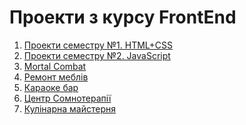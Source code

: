 # Проекти з курсу FrontEnd

1. <a href ='http://gameofteens.goiteens.club/#/htmlcss'>Проекти семестру №1. HTML+CSS</a>
2. <a href ='http://gameofteens.goiteens.club/#/js'>Проекти семестру №2. JavaScript</a>
3. <a href = 'https://serogahumenchuk.github.io/MortalCombat/build/'>Mortal Combat</a>
4. <a href = 'http://mebelremservice.kh.ua'>Ремонт меблів</a>
5. <a href = 'http://karaoke-smile-art.com.ua'>Караоке бар</a>
6. <a href = 'https://somnoteraphy.com.ua'>Центр Сомнотерапії</a>
7. <a href = 'https://olegcook.vn.ua/'>Кулінарна майстерня</a>